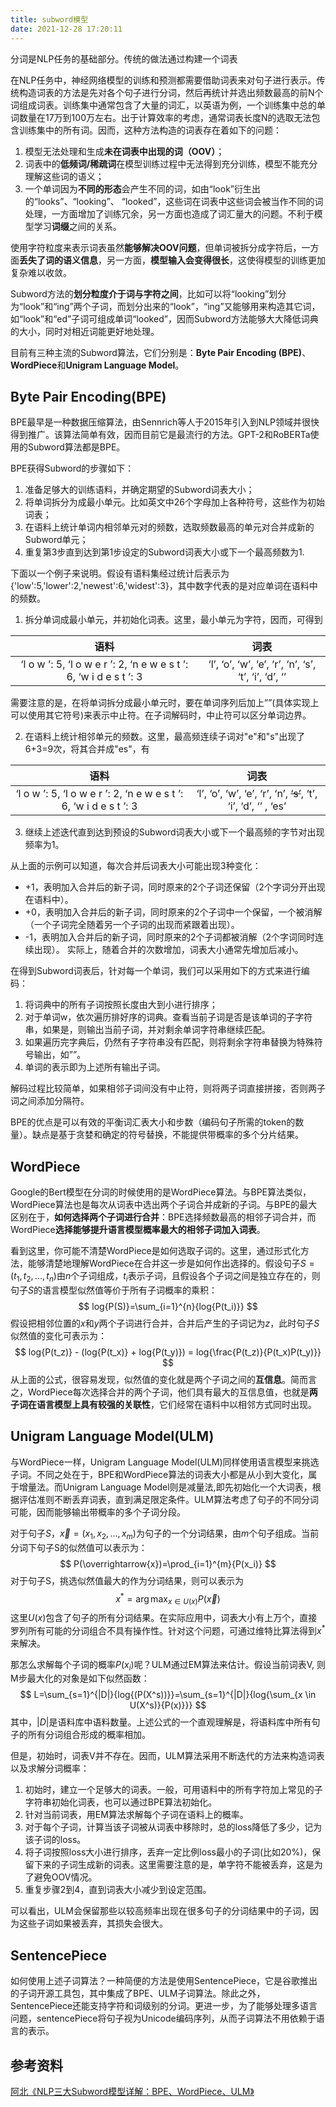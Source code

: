 ```yaml
---
title: subword模型
date: 2021-12-28 17:20:11
---
```




分词是NLP任务的基础部分。传统的做法通过构建一个词表





在NLP任务中，神经网络模型的训练和预测都需要借助词表来对句子进行表示。传统构造词表的方法是先对各个句子进行分词，然后再统计并选出频数最高的前N个词组成词表。训练集中通常包含了大量的词汇，以英语为例，一个训练集中总的单词数量在17万到100万左右。出于计算效率的考虑，通常词表长度N的选取无法包含训练集中的所有词。因而，这种方法构造的词表存在着如下的问题：

1. 模型无法处理和生成**未在词表中出现的词（OOV）**；
2. 词表中的**低频词/稀疏词**在模型训练过程中无法得到充分训练，模型不能充分理解这些词的语义；
3. 一个单词因为**不同的形态**会产生不同的词，如由“look”衍生出的“looks”、“looking”、 “looked”，这些词在词表中这些词会被当作不同的词处理，一方面增加了训练冗余，另一方面也造成了词汇量大的问题。不利于模型学习**词缀**之间的关系。

使用字符粒度来表示词表虽然**能够解决OOV问题**，但单词被拆分成字符后，一方面**丢失了词的语义信息**，另一方面，**模型输入会变得很长**，这使得模型的训练更加复杂难以收敛。

Subword方法的**划分粒度介于词与字符之间**，比如可以将“looking”划分为“look”和“ing”两个子词，而划分出来的“look”，“ing”又能够用来构造其它词，如“look”和“ed”子词可组成单词“looked”，因而Subword方法能够大大降低词典的大小，同时对相近词能更好地处理。

目前有三种主流的Subword算法，它们分别是：**Byte Pair Encoding (BPE)**、 **WordPiece**和**Unigram Language Model**。

## Byte Pair Encoding(BPE)

BPE最早是一种数据压缩算法，由Sennrich等人于2015年引入到NLP领域并很快得到推广。该算法简单有效，因而目前它是最流行的方法。GPT-2和RoBERTa使用的Subword算法都是BPE。

BPE获得Subword的步骤如下：

1. 准备足够大的训练语料，并确定期望的Subword词表大小；
2. 将单词拆分为成最小单元。比如英文中26个字母加上各种符号，这些作为初始词表；
3. 在语料上统计单词内相邻单元对的频数，选取频数最高的单元对合并成新的Subword单元；
4. 重复第3步直到达到第1步设定的Subword词表大小或下一个最高频数为1.

下面以一个例子来说明。假设有语料集经过统计后表示为{'low':5,'lower':2,'newest':6,'widest':3}，其中数字代表的是对应单词在语料中的频数。

1. 拆分单词成最小单元，并初始化词表。这里，最小单元为字符，因而，可得到

|                             语料                             |                           词表                           |
| :----------------------------------------------------------: | :------------------------------------------------------: |
| ‘l o w  </w>’: 5, ‘l o w e r </w>’: 2, ‘n e w e s t </w>’: 6, ‘w i d e s t </w>’: 3 | ‘l’, ‘o’, ‘w’, ‘e’, ‘r’, ‘n’, ‘s’, ‘t’, ‘i’, ‘d’, ‘</w>’ |

需要注意的是，在将单词拆分成最小单元时，要在单词序列后加上”</w>”(具体实现上可以使用其它符号)来表示中止符。在子词解码时，中止符可以区分单词边界。

2. 在语料上统计相邻单元的频数。这里，最高频连续子词对"e"和"s"出现了6+3=9次，将其合并成"es"，有

|                             语料                             |                             词表                             |
| :----------------------------------------------------------: | :----------------------------------------------------------: |
| ‘l o w  </w>’: 5, ‘l o w e r </w>’: 2, ‘n e w e s t </w>’: 6, ‘w i d e s t </w>’: 3 | ‘l’, ‘o’, ‘w’, ‘e’, ‘r’, ‘n’, ~~‘s’~~, ‘t’, ‘i’, ‘d’, ‘</w>’ , ‘es’ |

3. 继续上述迭代直到达到预设的Subword词表大小或下一个最高频的字节对出现频率为1。

从上面的示例可以知道，每次合并后词表大小可能出现3种变化：

* +1，表明加入合并后的新子词，同时原来的2个子词还保留（2个字词分开出现在语料中）。
* +0，表明加入合并后的新子词，同时原来的2个子词中一个保留，一个被消解（一个子词完全随着另一个子词的出现而紧跟着出现）。
* -1，表明加入合并后的新子词，同时原来的2个子词都被消解（2个字词同时连续出现）。
  实际上，随着合并的次数增加，词表大小通常先增加后减小。

在得到Subword词表后，针对每一个单词，我们可以采用如下的方式来进行编码：

1. 将词典中的所有子词按照长度由大到小进行排序；
2. 对于单词w，依次遍历排好序的词典。查看当前子词是否是该单词的子字符串，如果是，则输出当前子词，并对剩余单词字符串继续匹配。
3. 如果遍历完字典后，仍然有子字符串没有匹配，则将剩余字符串替换为特殊符号输出，如”<unk>”。
4. 单词的表示即为上述所有输出子词。

解码过程比较简单，如果相邻子词间没有中止符，则将两子词直接拼接，否则两子词之间添加分隔符。

BPE的优点是可以有效的平衡词汇表大小和步数（编码句子所需的token的数量）。缺点是基于贪婪和确定的符号替换，不能提供带概率的多个分片结果。



## WordPiece

Google的Bert模型在分词的时候使用的是WordPiece算法。与BPE算法类似，WordPiece算法也是每次从词表中选出两个子词合并成新的子词。与BPE的最大区别在于，**如何选择两个子词进行合并**：BPE选择频数最高的相邻子词合并，而WordPiece**选择能够提升语言模型概率最大的相邻子词加入词表**。

看到这里，你可能不清楚WordPiece是如何选取子词的。这里，通过形式化方法，能够清楚地理解WordPiece在合并这一步是如何作出选择的。假设句子$S=(t_1,t_2,...,t_n)$由$n$个子词组成，$t_i$表示子词，且假设各个子词之间是独立存在的，则句子$S$的语言模型似然值等价于所有子词概率的乘积：
$$
log{P(S)}=\sum_{i=1}^{n}{log{P(t_i)}}
$$
假设把相邻位置的$x$和$y$两个子词进行合并，合并后产生的子词记为$z$，此时句子$S$似然值的变化可表示为：
$$
log{P(t_z)} - (log{P(t_x)} + log{P(t_y)}) = log{\frac{P(t_z)}{P(t_x)P(t_y)}}
$$
从上面的公式，很容易发现，似然值的变化就是两个子词之间的**互信息**。简而言之，WordPiece每次选择合并的两个子词，他们具有最大的互信息值，也就是**两子词在语言模型上具有较强的关联性**，它们经常在语料中以相邻方式同时出现。

## Unigram Language Model(ULM)

与WordPiece一样，Unigram Language Model(ULM)同样使用语言模型来挑选子词。不同之处在于，BPE和WordPiece算法的词表大小都是从小到大变化，属于增量法。而Unigram Language Model则是减量法,即先初始化一个大词表，根据评估准则不断丢弃词表，直到满足限定条件。ULM算法考虑了句子的不同分词可能，因而能够输出带概率的多个子词分段。

对于句子$S$，$\overrightarrow{x}=(x_1, x_2, ...,x_m)$为句子的一个分词结果，由$m$个句子组成。当前分词下句子S的似然值可以表示为：
$$
P(\overrightarrow{x})=\prod_{i=1}^{m}{P(x_i)}
$$
对于句子S，挑选似然值最大的作为分词结果，则可以表示为
$$
x^*=\arg \max_{x \in U(x)}{P(\overrightarrow{x})}
$$
这里$U(x)$包含了句子的所有分词结果。在实际应用中，词表大小有上万个，直接罗列所有可能的分词组合不具有操作性。针对这个问题，可通过维特比算法得到$x^*$来解决。

那怎么求解每个子词的概率$P(x_i)$呢？ULM通过EM算法来估计。假设当前词表V, 则M步最大化的对象是如下似然函数：
$$
L=\sum_{s=1}^{|D|}{log{(P(X^s))}}=\sum_{s=1}^{|D|}{log{\sum_{x \in U(X^s)}{P(x)}}}
$$
其中，$|D|$是语料库中语料数量。上述公式的一个直观理解是，将语料库中所有句子的所有分词组合形成的概率相加。

但是，初始时，词表V并不存在。因而，ULM算法采用不断迭代的方法来构造词表以及求解分词概率：

1. 初始时，建立一个足够大的词表。一般，可用语料中的所有字符加上常见的子字符串初始化词表，也可以通过BPE算法初始化。
2. 针对当前词表，用EM算法求解每个子词在语料上的概率。
3. 对于每个子词，计算当该子词被从词表中移除时，总的loss降低了多少，记为该子词的loss。
4. 将子词按照loss大小进行排序，丢弃一定比例loss最小的子词(比如20%)，保留下来的子词生成新的词表。这里需要注意的是，单字符不能被丢弃，这是为了避免OOV情况。
5. 重复步骤2到4，直到词表大小减少到设定范围。

可以看出，ULM会保留那些以较高频率出现在很多句子的分词结果中的子词，因为这些子词如果被丢弃，其损失会很大。

## SentencePiece

如何使用上述子词算法？一种简便的方法是使用SentencePiece，它是谷歌推出的子词开源工具包，其中集成了BPE、ULM子词算法。除此之外，SentencePiece还能支持字符和词级别的分词。更进一步，为了能够处理多语言问题，sentencePiece将句子视为Unicode编码序列，从而子词算法不用依赖于语言的表示。



## 参考资料

[阿北](https://www.zhihu.com/people/cssea)[《NLP三大Subword模型详解：BPE、WordPiece、ULM》](https://zhuanlan.zhihu.com/p/191648421)